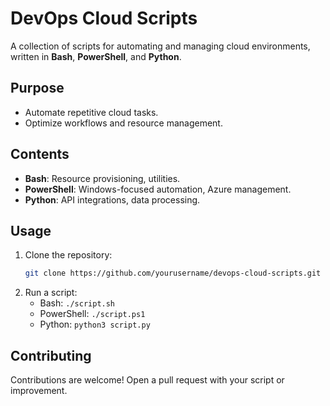 # DevOps Cloud Scripts

A collection of scripts for automating and managing cloud environments, written in **Bash**, **PowerShell**, and **Python**.

## Purpose
- Automate repetitive cloud tasks.
- Optimize workflows and resource management.

## Contents
- **Bash**: Resource provisioning, utilities.  
- **PowerShell**: Windows-focused automation, Azure management.  
- **Python**: API integrations, data processing.

## Usage
1. Clone the repository:  
   ```bash
   git clone https://github.com/yourusername/devops-cloud-scripts.git
   ```
2. Run a script:  
   - Bash: `./script.sh`  
   - PowerShell: `./script.ps1`  
   - Python: `python3 script.py`

## Contributing
Contributions are welcome! Open a pull request with your script or improvement.


